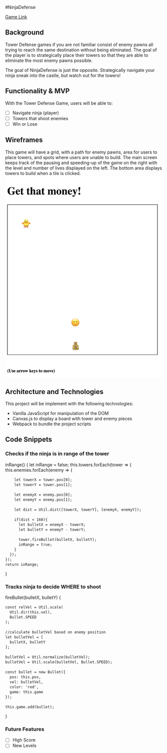 #NinjaDefense

[Game Link](https://hhouston.github.io/towerdefense-aa/)

## Background

Tower Defense games if you are not familiar consist of enemy pawns all trying to reach the same destination without being eliminated. The goal of the player is to strategically place their towers so that they are able to eliminate the most enemy pawns possible.

The goal of NinjaDefense is just the opposite. Strategically navigate your ninja sneak into the castle, but watch out for the towers!


## Functionality & MVP

With the Tower Defense Game, users will be able to:

- [ ] Navigate ninja (player)
- [ ] Towers that shoot enemies
- [ ] Win or Lose

## Wireframes

This game will have a grid, with a path for enemy pawns, area for users to place towers, and spots where users are unable to build. The main screen keeps track of the pausing and speeding-up of the game on the right with the level and number of lives displayed on the left. The bottom area displays towers to build when a tile is clicked.
![board](docs/wireframes/board1.png)

## Architecture and Technologies

This project will be implement with the following technologies:

- Vanilla JavaScript for manipulation of the DOM
- Canvas.js to display a board with tower and enemy pieces
- Webpack to bundle the project scripts

## Code Snippets

### Checks if the ninja is in range of the tower


  inRange() {
    let inRange = false;
    this.towers.forEach(tower => {
      this.enemies.forEach(enemy => {

        let towerX = tower.pos[0];
        let towerY = tower.pos[1];

        let enemyX = enemy.pos[0];
        let enemyY = enemy.pos[1];

        let dist = Util.dist([towerX, towerY], [enemyX, enemyY]);

        if(dist < 160){
          let bulletX = enemyX - towerX;
          let bulletY = enemyY - towerY;

          tower.fireBullet(bulletX, bulletY);
          inRange = true;
        }
      });
    });
    return inRange;
  }


### Tracks ninja to decide WHERE to shoot


  fireBullet(bulletX, bulletY) {

    const relVel = Util.scale(
      Util.dir(this.vel),
      Bullet.SPEED
    );

    //calculate bulletVel based on enemy position
    let bulletVel = [
      bulletX, bulletY
    ];

    bulletVel = Util.normalize(bulletVel);
    bulletVel = Util.scale(bulletVel, Bullet.SPEED);

    const bullet = new Bullet({
      pos: this.pos,
      vel: bulletVel,
      color: 'red',
      game: this.game
    });

    this.game.add(bullet);
  }

### Future Features

- [ ] High Score
- [ ] New Levels
